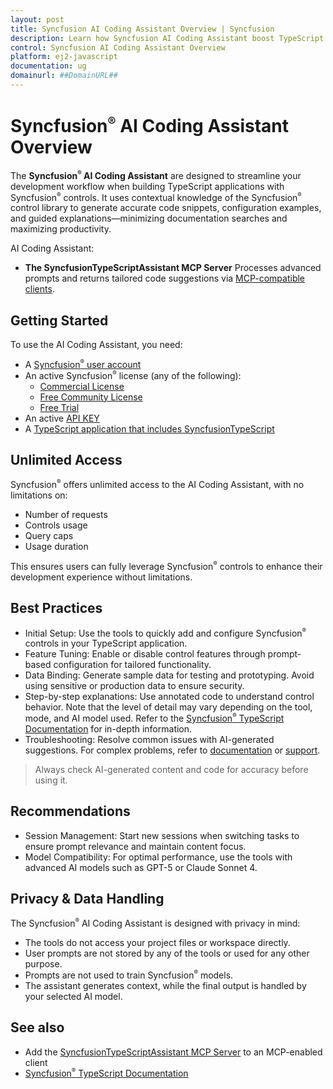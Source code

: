 ```yaml
---
layout: post
title: Syncfusion AI Coding Assistant Overview | Syncfusion
description: Learn how Syncfusion AI Coding Assistant boost TypeScript productivity by generating accurate code snippets, configuration examples, and contextual guidance.
control: Syncfusion AI Coding Assistant Overview
platform: ej2-javascript
documentation: ug
domainurl: ##DomainURL##
---
```


# Syncfusion<sup style="font-size:70%">&reg;</sup> AI Coding Assistant Overview

The **Syncfusion<sup style="font-size:70%">&reg;</sup> AI Coding Assistant** are designed to streamline your development workflow when building TypeScript applications with Syncfusion<sup style="font-size:70%">&reg;</sup> controls. It uses contextual knowledge of the Syncfusion<sup style="font-size:70%">&reg;</sup> control library to generate accurate code snippets, configuration examples, and guided explanations—minimizing documentation searches and maximizing productivity.

AI Coding Assistant:

* **The SyncfusionTypeScriptAssistant MCP Server**
  Processes advanced prompts and returns tailored code suggestions via [MCP-compatible clients](https://modelcontextprotocol.io/clients).

## Getting Started

To use the AI Coding Assistant, you need:

* A [Syncfusion<sup style="font-size:70%">&reg;</sup> user account](https://www.syncfusion.com/account)
* An active Syncfusion<sup style="font-size:70%">&reg;</sup> license (any of the following):
  - [Commercial License](https://www.syncfusion.com/sales/unlimitedlicense)
  - [Free Community License](https://www.syncfusion.com/products/communitylicense)
  - [Free Trial](https://www.syncfusion.com/account/manage-trials/start-trials)
* An active [API KEY](https://syncfusion.com/account/api-key)
* A [TypeScript application that includes SyncfusionTypeScript](https://ej2.syncfusion.com/documentation/getting-started/quick-start)

## Unlimited Access

Syncfusion<sup style="font-size:70%">&reg;</sup> offers unlimited access to the AI Coding Assistant, with no limitations on:

* Number of requests
* Controls usage
* Query caps
* Usage duration

This ensures users can fully leverage Syncfusion<sup style="font-size:70%">&reg;</sup> controls to enhance their development experience without limitations.

## Best Practices

* Initial Setup: Use the tools to quickly add and configure Syncfusion<sup style="font-size:70%">&reg;</sup> controls in your TypeScript application.
* Feature Tuning: Enable or disable control features through prompt-based configuration for tailored functionality.
* Data Binding: Generate sample data for testing and prototyping. Avoid using sensitive or production data to ensure security.
* Step-by-step explanations: Use annotated code to understand control behavior. Note that the level of detail may vary depending on the tool, mode, and AI model used. Refer to the [Syncfusion<sup style="font-size:70%">&reg;</sup> TypeScript Documentation](https://ej2.syncfusion.com/documentation) for in-depth information.
* Troubleshooting: Resolve common issues with AI-generated suggestions. For complex problems, refer to [documentation](https://ej2.syncfusion.com/documentation) or [support](https://support.syncfusion.com/support/tickets/create).

> Always check AI-generated content and code for accuracy before using it.

## Recommendations

* Session Management: Start new sessions when switching tasks to ensure prompt relevance and maintain content focus.
* Model Compatibility: For optimal performance, use the tools with advanced AI models such as GPT-5 or Claude Sonnet 4.

## Privacy & Data Handling

The Syncfusion<sup style="font-size:70%">&reg;</sup> AI Coding Assistant is designed with privacy in mind:

* The tools do not access your project files or workspace directly.
* User prompts are not stored by any of the tools or used for any other purpose.
* Prompts are not used to train Syncfusion<sup style="font-size:70%">&reg;</sup> models.
* The assistant generates context, while the final output is handled by your selected AI model.

## See also

* Add the [SyncfusionTypeScriptAssistant MCP Server](https://ej2.syncfusion.com/documentation/ai-coding-assistants/mcp-server) to an MCP-enabled client
* [Syncfusion<sup style="font-size:70%">&reg;</sup> TypeScript Documentation](https://ej2.syncfusion.com/documentation)
